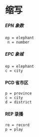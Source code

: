 # 缩写

##### EPN 象数
    ep = elephant
     n = number
     
##### EPC 象城
    ep = elephant 
    c = city

#### PCD 省市区
    p = province
    c = city
    d = district

#### REP 录播
    re = record
    p = play
